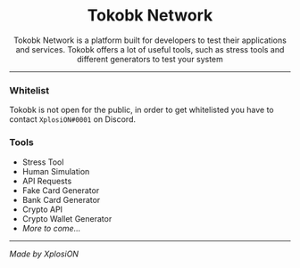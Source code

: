<div align="center">
  
  <h1>Tokobk Network</h1>
  
  <p>Tokobk Network is a platform built for developers to test their applications and services. Tokobk offers a lot of useful tools, such as stress tools and different generators to test your system</p>
  
</div>

<hr>

### Whitelist
Tokobk is not open for the public, in order to get whitelisted you have to contact `XplosiON#0001` on Discord.

### Tools
- Stress Tool
- Human Simulation
- API Requests
- Fake Card Generator
- Bank Card Generator
- Crypto API
- Crypto Wallet Generator
- *More to come...*

<hr>

*Made by XplosiON*
